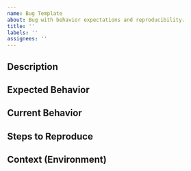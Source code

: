 ```yaml
---
name: Bug Template
about: Bug with behavior expectations and reproducibility.
title: ''
labels: ''
assignees: ''
---
```


## Description

<!--- Provide a business purpose for the work. -->

## Expected Behavior
<!--- Tell us what should happen -->

## Current Behavior
<!--- Tell us what happens instead of the expected behavior -->


## Steps to Reproduce
<!--- Provide a link to a live example, or an unambiguous set of steps to reproduce this bug. -->

## Context (Environment)
<!--- How has this issue affected you? What are you trying to accomplish? -->
<!--- Providing context helps us come up with a solution that is most useful in the real world -->
